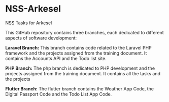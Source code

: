 # NSS-Arkesel
NSS Tasks for Arkesel

This GitHub repository contains three branches, each dedicated to different aspects of software development:

**Laravel Branch:**
This branch contains code related to the Laravel PHP framework and the projects assigned from the training document. It contains the Accounts API and the Todo list site.

**PHP Branch:**
The php branch is dedicated to PHP development and the projects assigned from the training document. It contains all the tasks and the projects

**Flutter Branch:**
The flutter branch contains the Weather App Code, the Digital Passport Code and the Todo List App Code.
